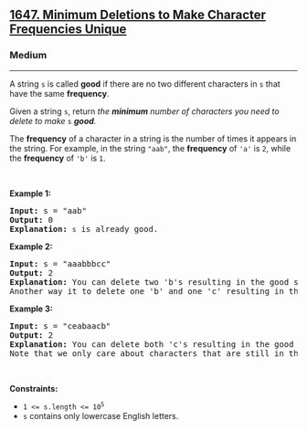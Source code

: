 <h2><a href="https://leetcode.com/problems/minimum-deletions-to-make-character-frequencies-unique">1647. Minimum Deletions to Make Character Frequencies Unique</a></h2><h3>Medium</h3><hr><p>A string <code>s</code> is called <strong>good</strong> if there are no two different characters in <code>s</code> that have the same <strong>frequency</strong>.</p>

<p>Given a string <code>s</code>, return<em> the <strong>minimum</strong> number of characters you need to delete to make </em><code>s</code><em> <strong>good</strong>.</em></p>

<p>The <strong>frequency</strong> of a character in a string is the number of times it appears in the string. For example, in the string <code>&quot;aab&quot;</code>, the <strong>frequency</strong> of <code>&#39;a&#39;</code> is <code>2</code>, while the <strong>frequency</strong> of <code>&#39;b&#39;</code> is <code>1</code>.</p>

<p>&nbsp;</p>
<p><strong class="example">Example 1:</strong></p>

<pre>
<strong>Input:</strong> s = &quot;aab&quot;
<strong>Output:</strong> 0
<strong>Explanation:</strong> <code>s</code> is already good.
</pre>

<p><strong class="example">Example 2:</strong></p>

<pre>
<strong>Input:</strong> s = &quot;aaabbbcc&quot;
<strong>Output:</strong> 2
<strong>Explanation:</strong> You can delete two &#39;b&#39;s resulting in the good string &quot;aaabcc&quot;.
Another way it to delete one &#39;b&#39; and one &#39;c&#39; resulting in the good string &quot;aaabbc&quot;.</pre>

<p><strong class="example">Example 3:</strong></p>

<pre>
<strong>Input:</strong> s = &quot;ceabaacb&quot;
<strong>Output:</strong> 2
<strong>Explanation:</strong> You can delete both &#39;c&#39;s resulting in the good string &quot;eabaab&quot;.
Note that we only care about characters that are still in the string at the end (i.e. frequency of 0 is ignored).
</pre>

<p>&nbsp;</p>
<p><strong>Constraints:</strong></p>

<ul>
	<li><code>1 &lt;= s.length &lt;= 10<sup>5</sup></code></li>
	<li><code>s</code>&nbsp;contains only lowercase English letters.</li>
</ul>
